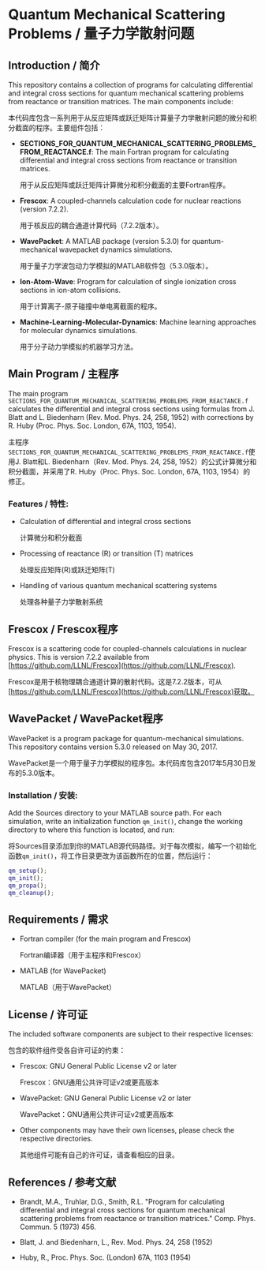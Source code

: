 # Quantum Mechanical Scattering Problems / 量子力学散射问题

## Introduction / 简介

This repository contains a collection of programs for calculating differential and integral cross sections for quantum mechanical scattering problems from reactance or transition matrices. The main components include:

本代码库包含一系列用于从反应矩阵或跃迁矩阵计算量子力学散射问题的微分和积分截面的程序。主要组件包括：

- **SECTIONS_FOR_QUANTUM_MECHANICAL_SCATTERING_PROBLEMS_FROM_REACTANCE.f**: The main Fortran program for calculating differential and integral cross sections from reactance or transition matrices.
  
  用于从反应矩阵或跃迁矩阵计算微分和积分截面的主要Fortran程序。

- **Frescox**: A coupled-channels calculation code for nuclear reactions (version 7.2.2).
  
  用于核反应的耦合通道计算代码（7.2.2版本）。

- **WavePacket**: A MATLAB package (version 5.3.0) for quantum-mechanical wavepacket dynamics simulations.
  
  用于量子力学波包动力学模拟的MATLAB软件包（5.3.0版本）。

- **Ion-Atom-Wave**: Program for calculation of single ionization cross sections in ion-atom collisions.
  
  用于计算离子-原子碰撞中单电离截面的程序。

- **Machine-Learning-Molecular-Dynamics**: Machine learning approaches for molecular dynamics simulations.
  
  用于分子动力学模拟的机器学习方法。

## Main Program / 主程序

The main program `SECTIONS_FOR_QUANTUM_MECHANICAL_SCATTERING_PROBLEMS_FROM_REACTANCE.f` calculates the differential and integral cross sections using formulas from J. Blatt and L. Biedenharn (Rev. Mod. Phys. 24, 258, 1952) with corrections by R. Huby (Proc. Phys. Soc. London, 67A, 1103, 1954).

主程序`SECTIONS_FOR_QUANTUM_MECHANICAL_SCATTERING_PROBLEMS_FROM_REACTANCE.f`使用J. Blatt和L. Biedenharn（Rev. Mod. Phys. 24, 258, 1952）的公式计算微分和积分截面，并采用了R. Huby（Proc. Phys. Soc. London, 67A, 1103, 1954）的修正。

### Features / 特性:

- Calculation of differential and integral cross sections
  
  计算微分和积分截面

- Processing of reactance (R) or transition (T) matrices
  
  处理反应矩阵(R)或跃迁矩阵(T)

- Handling of various quantum mechanical scattering systems
  
  处理各种量子力学散射系统

## Frescox / Frescox程序

Frescox is a scattering code for coupled-channels calculations in nuclear physics. This is version 7.2.2 available from [https://github.com/LLNL/Frescox](https://github.com/LLNL/Frescox).

Frescox是用于核物理耦合通道计算的散射代码。这是7.2.2版本，可从[https://github.com/LLNL/Frescox](https://github.com/LLNL/Frescox)获取。

## WavePacket / WavePacket程序

WavePacket is a program package for quantum-mechanical simulations. This repository contains version 5.3.0 released on May 30, 2017.

WavePacket是一个用于量子力学模拟的程序包。本代码库包含2017年5月30日发布的5.3.0版本。

### Installation / 安装:

Add the Sources directory to your MATLAB source path. For each simulation, write an initialization function `qm_init()`, change the working directory to where this function is located, and run:

将Sources目录添加到你的MATLAB源代码路径。对于每次模拟，编写一个初始化函数`qm_init()`，将工作目录更改为该函数所在的位置，然后运行：

```matlab
qm_setup();
qm_init();
qm_propa();
qm_cleanup();
```

## Requirements / 需求

- Fortran compiler (for the main program and Frescox)
  
  Fortran编译器（用于主程序和Frescox）

- MATLAB (for WavePacket)
  
  MATLAB（用于WavePacket）

## License / 许可证

The included software components are subject to their respective licenses:

包含的软件组件受各自许可证的约束：

- Frescox: GNU General Public License v2 or later
  
  Frescox：GNU通用公共许可证v2或更高版本

- WavePacket: GNU General Public License v2 or later
  
  WavePacket：GNU通用公共许可证v2或更高版本

- Other components may have their own licenses, please check the respective directories.
  
  其他组件可能有自己的许可证，请查看相应的目录。

## References / 参考文献

- Brandt, M.A., Truhlar, D.G., Smith, R.L. "Program for calculating differential and integral cross sections for quantum mechanical scattering problems from reactance or transition matrices." Comp. Phys. Commun. 5 (1973) 456.
  
- Blatt, J. and Biedenharn, L., Rev. Mod. Phys. 24, 258 (1952)
  
- Huby, R., Proc. Phys. Soc. (London) 67A, 1103 (1954)